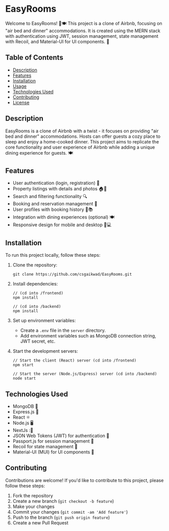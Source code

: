 # EasyRooms

Welcome to EasyRooms! 🏡🍽️ This project is a clone of Airbnb, focusing on "air bed and dinner" accommodations. It is created using the MERN stack with authentication using JWT, session management, state management with Recoil, and Material-UI for UI components. 🚀

## Table of Contents

- [Description](#description)
- [Features](#features)
- [Installation](#installation)
- [Usage](#usage)
- [Technologies Used](#technologies-used)
- [Contributing](#contributing)
- [License](#license)

## Description

EasyRooms is a clone of Airbnb with a twist - it focuses on providing "air bed and dinner" accommodations. Hosts can offer guests a cozy place to sleep and enjoy a home-cooked dinner. This project aims to replicate the core functionality and user experience of Airbnb while adding a unique dining experience for guests. 🍽️

## Features

- User authentication (login, registration) 🔐
- Property listings with details and photos 🏠📸
- Search and filtering functionality 🔍
- Booking and reservation management 📅
- User profiles with booking history 👤📚
- Integration with dining experiences (optional) 🍽️
- Responsive design for mobile and desktop 📱💻

## Installation

To run this project locally, follow these steps:

1. Clone the repository:

   ```
   git clone https://github.com/csgaikwad/EasyRooms.git
   ```

2. Install dependencies:

   ```
   // (cd into /frontend)
   npm install
   ```
   ```
   // (cd into /backend)
   npm install
   ```
3. Set up environment variables:

   - Create a `.env` file in the `server` directory.
   - Add environment variables such as MongoDB connection string, JWT secret, etc.

4. Start the development servers:

   ```
   // Start the client (React) server (cd into /frontend)
   npm start
   ```
   ```
   // Start the server (Node.js/Express) server (cd into /backend)
   node start
   ```


## Technologies Used

- MongoDB 🍃
- Express.js 🚂
- React ⚛️
- Node.js 🖥️
- NextJs :📁
- JSON Web Tokens (JWT) for authentication 🔑
- Passport.js for session management 🛂
- Recoil for state management 🔧
- Material-UI (MUI) for UI components 🎨

## Contributing

Contributions are welcome! If you'd like to contribute to this project, please follow these steps:

1. Fork the repository
2. Create a new branch (`git checkout -b feature`)
3. Make your changes
4. Commit your changes (`git commit -am 'Add feature'`)
5. Push to the branch (`git push origin feature`)
6. Create a new Pull Request


